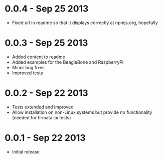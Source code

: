 0.0.4 - Sep 25 2013
===================
  * Fixed url in readme so that it displays correctly at npmjs.org, hopefully

0.0.3 - Sep 25 2013
===================
  * Added content to readme
  * Added examples for the BeagleBone and RaspberryPi
  * Minor bug fixes
  * Improved tests

0.0.2 - Sep 22 2013
===================

  * Tests extended and improved
  * Allow installation on non-Linux systems but provide no functionality (needed for firmata-pi tests)

0.0.1 - Sep 22 2013
===================

  * Initial release

